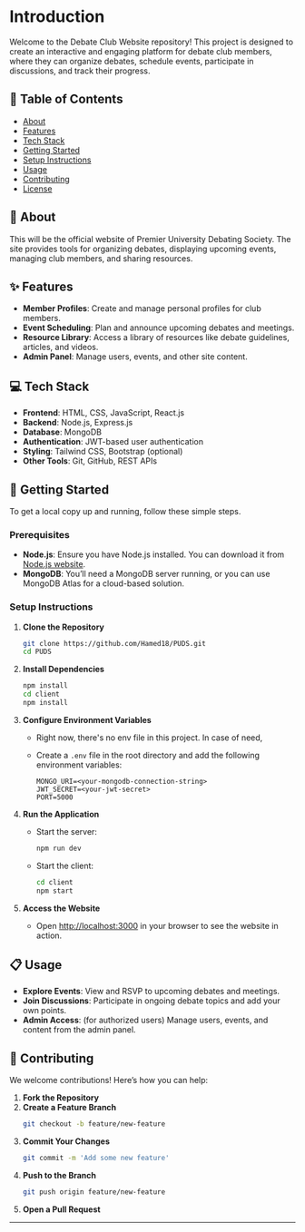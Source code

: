 # Introduction

Welcome to the Debate Club Website repository! This project is designed to create an interactive and engaging platform for debate club members, where they can organize debates, schedule events, participate in discussions, and track their progress. 
## 📜 Table of Contents
- [About](#about)
- [Features](#features)
- [Tech Stack](#tech-stack)
- [Getting Started](#getting-started)
- [Setup Instructions](#setup-instructions)
- [Usage](#usage)
- [Contributing](#contributing)
- [License](#license)

## 📖 About
This will be the official website of Premier University Debating Society. The site provides tools for organizing debates, displaying upcoming events, managing club members, and sharing resources.

## ✨ Features
- **Member Profiles**: Create and manage personal profiles for club members.
- **Event Scheduling**: Plan and announce upcoming debates and meetings.
- **Resource Library**: Access a library of resources like debate guidelines, articles, and videos.
- **Admin Panel**: Manage users, events, and other site content.

## 💻 Tech Stack
- **Frontend**: HTML, CSS, JavaScript, React.js
- **Backend**: Node.js, Express.js
- **Database**: MongoDB
- **Authentication**: JWT-based user authentication
- **Styling**: Tailwind CSS, Bootstrap (optional)
- **Other Tools**: Git, GitHub, REST APIs

## 🚀 Getting Started

To get a local copy up and running, follow these simple steps.

### Prerequisites
- **Node.js**: Ensure you have Node.js installed. You can download it from [Node.js website](https://nodejs.org/).
- **MongoDB**: You’ll need a MongoDB server running, or you can use MongoDB Atlas for a cloud-based solution.

### Setup Instructions

1. **Clone the Repository**
   ```bash
   git clone https://github.com/Hamed18/PUDS.git
   cd PUDS
   ```

2. **Install Dependencies**
   ```bash
   npm install
   cd client
   npm install
   ```

3. **Configure Environment Variables**
   - Right now, there's no env file in this project. In case of need,
   - Create a `.env` file in the root directory and add the following environment variables:

     ```plaintext
     MONGO_URI=<your-mongodb-connection-string>
     JWT_SECRET=<your-jwt-secret>
     PORT=5000
     ```

4. **Run the Application**
   - Start the server:
     ```bash
     npm run dev
     ```
   - Start the client:
     ```bash
     cd client
     npm start
     ```

5. **Access the Website**
   - Open [http://localhost:3000](http://localhost:3000) in your browser to see the website in action.

## 📋 Usage
- **Explore Events**: View and RSVP to upcoming debates and meetings.
- **Join Discussions**: Participate in ongoing debate topics and add your own points.
- **Admin Access**: (for authorized users) Manage users, events, and content from the admin panel.

## 🤝 Contributing
We welcome contributions! Here’s how you can help:
1. **Fork the Repository**
2. **Create a Feature Branch**
   ```bash
   git checkout -b feature/new-feature
   ```
3. **Commit Your Changes**
   ```bash
   git commit -m 'Add some new feature'
   ```
4. **Push to the Branch**
   ```bash
   git push origin feature/new-feature
   ```
5. **Open a Pull Request**

---

